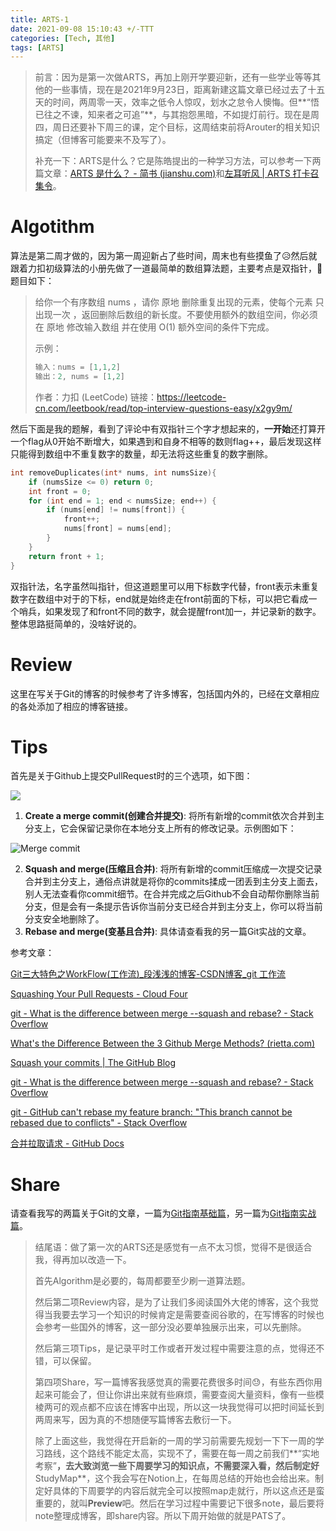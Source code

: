 ```yaml
---
title: ARTS-1
date: 2021-09-08 15:10:43 +/-TTT
categories: [Tech, 其他]
tags: [ARTS]
---
```


> 前言：因为是第一次做ARTS，再加上刚开学要迎新，还有一些学业等等其他的一些事情，现在是2021年9月23日，距离新建这篇文章已经过去了十五天的时间，两周零一天，效率之低令人惊叹，划水之怠令人懊悔。但**“悟已往之不谏，知来者之可追”**，与其抱怨黑暗，不如提灯前行。现在是周四，周日还要补下周三的课，定个目标，这周结束前将Arouter的相关知识搞定（但博客可能要来不及写了）。
> 
> 补充一下：ARTS是什么？它是陈皓提出的一种学习方法，可以参考一下两篇文章：[ARTS 是什么？ - 简书 (jianshu.com)](https://www.jianshu.com/p/951607ebbba0)和[左耳听风 | ARTS 打卡召集令](https://time.geekbang.org/column/article/85839)。

# Algotithm

算法是第二周才做的，因为第一周迎新占了些时间，周末也有些摸鱼了😥然后就跟着力扣初级算法的小册先做了一道最简单的数组算法题，主要考点是双指针，🤧题目如下：

> 给你一个有序数组 nums ，请你 原地 删除重复出现的元素，使每个元素 只出现一次 ，返回删除后数组的新长度。不要使用额外的数组空间，你必须在 原地 修改输入数组 并在使用 O(1) 额外空间的条件下完成。
>
> 示例：
>
> ```c
> 输入：nums = [1,1,2]
> 输出：2, nums = [1,2]
> ```
>
> 作者：力扣 (LeetCode)
> 链接：https://leetcode-cn.com/leetbook/read/top-interview-questions-easy/x2gy9m/

然后下面是我的题解，看到了评论中有双指针三个字才想起来的，**一开始**还打算开一个flag从0开始不断增大，如果遇到和自身不相等的数则flag++，最后发现这样只能得到数组中不重复数字的数量，却无法将这些重复的数字删除。

```C
int removeDuplicates(int* nums, int numsSize){
    if (numsSize <= 0) return 0;
    int front = 0;
    for (int end = 1; end < numsSize; end++) {
        if (nums[end] != nums[front]) {
            front++;
            nums[front] = nums[end];
        }
    }
    return front + 1;
}
```

双指针法，名字虽然叫指针，但这道题里可以用下标数字代替，front表示未重复数字在数组中对于的下标，end就是始终走在front前面的下标，可以把它看成一个哨兵，如果发现了和front不同的数字，就会提醒front加一，并记录新的数字。整体思路挺简单的，没啥好说的。

# Review

这里在写关于Git的博客的时候参考了许多博客，包括国内外的，已经在文章相应的各处添加了相应的博客链接。

# Tips

首先是关于Github上提交PullRequest时的三个选项，如下图：

![](https://docs.github.com/assets/images/help/pull_requests/select-squash-and-merge-from-drop-down-menu.png)

 1. **Create a merge commit(创建合并提交)**: 将所有新增的commit依次合并到主分支上，它会保留记录你在本地分支上所有的修改记录。示例图如下：

![Merge commit](https://docs.github.com/assets/images/help/pull_requests/standard-merge-commit-diagram.png)

  2. **Squash and merge(压缩且合并)**: 将所有新增的commit压缩成一次提交记录合并到主分支上，通俗点讲就是将你的commits揉成一团丢到主分支上面去，别人无法查看你commit细节。在合并完成之后Github不会自动帮你删除当前分支，但是会有一条提示告诉你当前分支已经合并到主分支上，你可以将当前分支安全地删除了。
 3. **Rebase and merge(变基且合并)**: 具体请查看我的另一篇Git实战的文章。

参考文章：

[Git三大特色之WorkFlow(工作流)_段浅浅的博客-CSDN博客_git 工作流](https://blog.csdn.net/qq_32452623/article/details/78905181)

[Squashing Your Pull Requests - Cloud Four](https://cloudfour.com/thinks/squashing-your-pull-requests/)

[git - What is the difference between merge --squash and rebase? - Stack Overflow](https://stackoverflow.com/questions/2427238/what-is-the-difference-between-merge-squash-and-rebase/43551395#43551395)

[What's the Difference Between the 3 Github Merge Methods? (rietta.com)](https://rietta.com/blog/github-merge-types/)

[Squash your commits | The GitHub Blog](https://github.blog/2016-04-01-squash-your-commits/)

[git - What is the difference between merge --squash and rebase? - Stack Overflow](https://stackoverflow.com/questions/2427238/what-is-the-difference-between-merge-squash-and-rebase)

[git - GitHub can't rebase my feature branch: "This branch cannot be rebased due to conflicts" - Stack Overflow](https://stackoverflow.com/questions/50012036/github-cant-rebase-my-feature-branch-this-branch-cannot-be-rebased-due-to-con)

[合并拉取请求 - GitHub Docs](https://docs.github.com/cn/github/collaborating-with-pull-requests/incorporating-changes-from-a-pull-request/merging-a-pull-request)

# Share

请查看我写的两篇关于Git的文章，一篇为[Git指南基础篇](http://110.40.167.120/posts/git指南-基础篇/)，另一篇为[Git指南实战篇](http://110.40.167.120/posts/git指南-实战篇/)。



> 结尾语：做了第一次的ARTS还是感觉有一点不太习惯，觉得不是很适合我，得再加以改造一下。
>
> 首先Algorithm是必要的，每周都要至少刷一道算法题。
>
> 然后第二项Review内容，是为了让我们多阅读国外大佬的博客，这个我觉得当我要去学习一个知识的时候肯定是需要查阅谷歌的，在写博客的时候也会参考一些国外的博客，这一部分没必要单独展示出来，可以先删除。
>
> 然后第三项Tips，是记录平时工作或者开发过程中需要注意的点，觉得还不错，可以保留。
>
> 第四项Share，写一篇博客我感觉真的需要花费很多时间😓，有些东西你用起来可能会了，但让你讲出来就有些麻烦，需要查阅大量资料，像有一些模棱两可的观点都不应该在博客中出现，所以这一块我觉得可以把时间延长到两周来写，因为真的不想随便写篇博客去敷衍一下。
>
> 除了上面这些，我觉得在开启新的一周的学习前需要先规划一下下一周的学习路线，这个路线不能定太高，实现不了，需要在每一周之前我们**“实地考察”**，去大致浏览一些下周要学习的知识点，不需要深入看，然后制定好**StudyMap**，这个我会写在Notion上，在每周总结的开始也会给出来。制定好具体的下周要学的内容后就完全可以按照map走就行，所以这点还是蛮重要的，就叫**Preview**吧。然后在学习过程中需要记下很多note，最后要将note整理成博客，即share内容。所以下周开始做的就是PATS了。
